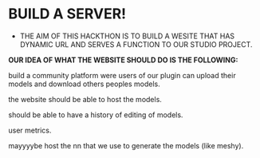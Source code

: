 # **BUILD A SERVER!**
- THE AIM OF THIS HACKTHON IS TO BUILD A WESITE THAT HAS DYNAMIC URL AND SERVES A FUNCTION TO OUR STUDIO PROJECT.

**OUR IDEA OF WHAT THE WEBSITE SHOULD DO IS THE FOLLOWING:**<br>

build a community platform were users of our plugin can upload their models and download others peoples models.<br>

the website should be able to host the models.<br>

should be able to have a history of editing of models.<br>

user metrics.<br>

mayyyybe host the nn that we use to generate the models (like meshy).<br>